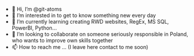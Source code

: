 - 👋 Hi, I’m @git-atoms
- 👀 I’m interested in to get to know something new every day
- 🌱 I’m currently learning creating RWD websites, RegEx, MS SQL, PowerBI, Python...
- 💞️ I’m looking to collaborate on someone seriously responsible in Poland, who wants to improve own skills together
- 📫 How to reach me ... (I leave here contact to me soon)

<!---
git-atoms/git-atoms is a ✨ special ✨ repository because its `README.md` (this file) appears on your GitHub profile.
You can click the Preview link to take a look at your changes.
--->

